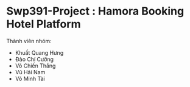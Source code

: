 # Swp391-Project : Hamora Booking Hotel Platform  
Thành viên nhóm:
- Khuất Quang Hưng
- Đào Chí Cường
- Võ Chiến Thắng
- Vũ Hải Nam
- Võ Minh Tài
